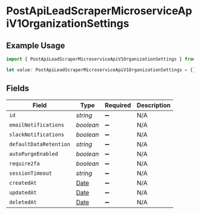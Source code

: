 # PostApiLeadScraperMicroserviceApiV1OrganizationSettings

## Example Usage

```typescript
import { PostApiLeadScraperMicroserviceApiV1OrganizationSettings } from "oppulence-backend-sdk/models/operations";

let value: PostApiLeadScraperMicroserviceApiV1OrganizationSettings = {};
```

## Fields

| Field                                                                                         | Type                                                                                          | Required                                                                                      | Description                                                                                   |
| --------------------------------------------------------------------------------------------- | --------------------------------------------------------------------------------------------- | --------------------------------------------------------------------------------------------- | --------------------------------------------------------------------------------------------- |
| `id`                                                                                          | *string*                                                                                      | :heavy_minus_sign:                                                                            | N/A                                                                                           |
| `emailNotifications`                                                                          | *boolean*                                                                                     | :heavy_minus_sign:                                                                            | N/A                                                                                           |
| `slackNotifications`                                                                          | *boolean*                                                                                     | :heavy_minus_sign:                                                                            | N/A                                                                                           |
| `defaultDataRetention`                                                                        | *string*                                                                                      | :heavy_minus_sign:                                                                            | N/A                                                                                           |
| `autoPurgeEnabled`                                                                            | *boolean*                                                                                     | :heavy_minus_sign:                                                                            | N/A                                                                                           |
| `require2fa`                                                                                  | *boolean*                                                                                     | :heavy_minus_sign:                                                                            | N/A                                                                                           |
| `sessionTimeout`                                                                              | *string*                                                                                      | :heavy_minus_sign:                                                                            | N/A                                                                                           |
| `createdAt`                                                                                   | [Date](https://developer.mozilla.org/en-US/docs/Web/JavaScript/Reference/Global_Objects/Date) | :heavy_minus_sign:                                                                            | N/A                                                                                           |
| `updatedAt`                                                                                   | [Date](https://developer.mozilla.org/en-US/docs/Web/JavaScript/Reference/Global_Objects/Date) | :heavy_minus_sign:                                                                            | N/A                                                                                           |
| `deletedAt`                                                                                   | [Date](https://developer.mozilla.org/en-US/docs/Web/JavaScript/Reference/Global_Objects/Date) | :heavy_minus_sign:                                                                            | N/A                                                                                           |